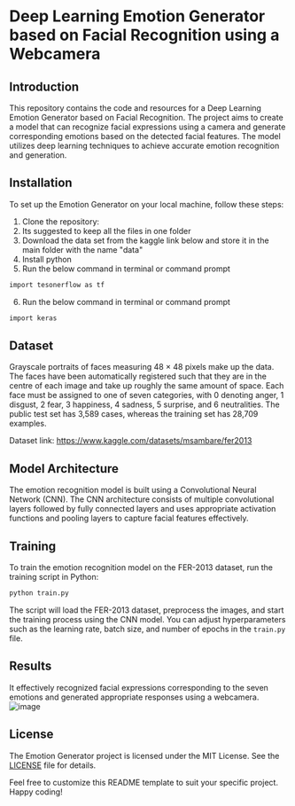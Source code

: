 # Deep Learning Emotion Generator based on Facial Recognition using a Webcamera

## Introduction

This repository contains the code and resources for a Deep Learning Emotion Generator based on Facial Recognition. The project aims to create a model that can recognize facial expressions using a camera and generate corresponding emotions based on the detected facial features. The model utilizes deep learning techniques to achieve accurate emotion recognition and generation.

## Installation

To set up the Emotion Generator on your local machine, follow these steps:

1. Clone the repository:
2. Its suggested to keep all the files in one folder 
3. Download the data set from the kaggle link below and store it in the main folder with the name "data"
4. Install python
5. Run the below command in terminal or command prompt
```bash
import tesonerflow as tf
```
6. Run the below command in terminal or command prompt
```bash
import keras
```

## Dataset

Grayscale portraits of faces measuring 48 × 48 pixels make up the data. The faces have been automatically registered such that they are in the centre of each image and take up roughly the same amount of space.
Each face must be assigned to one of seven categories, with 0 denoting anger, 1 disgust, 2 fear, 3 happiness, 4 sadness, 5 surprise, and 6 neutralities. The public test set has 3,589 cases, whereas the training set has 28,709 examples.

Dataset link: https://www.kaggle.com/datasets/msambare/fer2013

## Model Architecture

The emotion recognition model is built using a Convolutional Neural Network (CNN). The CNN architecture consists of multiple convolutional layers followed by fully connected layers and uses appropriate activation functions and pooling layers to capture facial features effectively.

## Training

To train the emotion recognition model on the FER-2013 dataset, run the training script in Python:

```bash
python train.py
```

The script will load the FER-2013 dataset, preprocess the images, and start the training process using the CNN model. You can adjust hyperparameters such as the learning rate, batch size, and number of epochs in the `train.py` file.

## Results

It effectively recognized facial expressions corresponding to the seven emotions and generated appropriate responses using a webcamera.
![image](https://github.com/DhruvN58/-Deep-Learning-Emotion-Generator-based-on-Facial-Recognition/assets/73662082/9ae56e11-5f62-4703-8eac-9d618297e06a)


## License

The Emotion Generator project is licensed under the MIT License. See the [LICENSE](LICENSE) file for details.

Feel free to customize this README template to suit your specific project. Happy coding!

